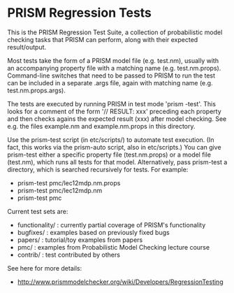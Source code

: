 # PRISM Regression Tests

This is the PRISM Regression Test Suite, a collection of probabilistic model checking
tasks that PRISM can perform, along with their expected result/output.

Most tests take the form of a PRISM model file (e.g. test.nm),
usually with an accompanying property file with a matching name (e.g. test.nm.props).
Command-line switches that need to be passed to PRISM to run the test
can be included in a separate .args file, again with matching name (e.g. test.nm.props.args).

The tests are executed by running PRISM in test mode 'prism -test'.
This looks for a comment of the form '// RESULT: xxx' preceding each property
and then checks agains the expected result (xxx) after model checking.
See e.g. the files example.nm and example.nm.props in this directory.

Use the prism-test script (in etc/scripts/) to automate test execution.
(In fact, this works via the prism-auto script, also in etc/scripts.)
You can give prism-test either a specific property file (test.nm.props)
or a model file (test.nm), which runs all tests for that model.
Alternatively, pass prism-test a directory, which is searched recursively for tests.
For example:

* prism-test pmc/lec12mdp.nm.props
* prism-test pmc/lec12mdp.nm
* prism-test pmc

Current test sets are:

* functionality/ : currently partial coverage of PRISM's functionality
* bugfixes/ : examples based on previously fixed bugs
* papers/ : tutorial/toy examples from papers
* pmc/ : examples from Probabilistic Model Checking lecture course
* contrib/ : test contributed by others

See here for more details:

* http://www.prismmodelchecker.org/wiki/Developers/RegressionTesting
